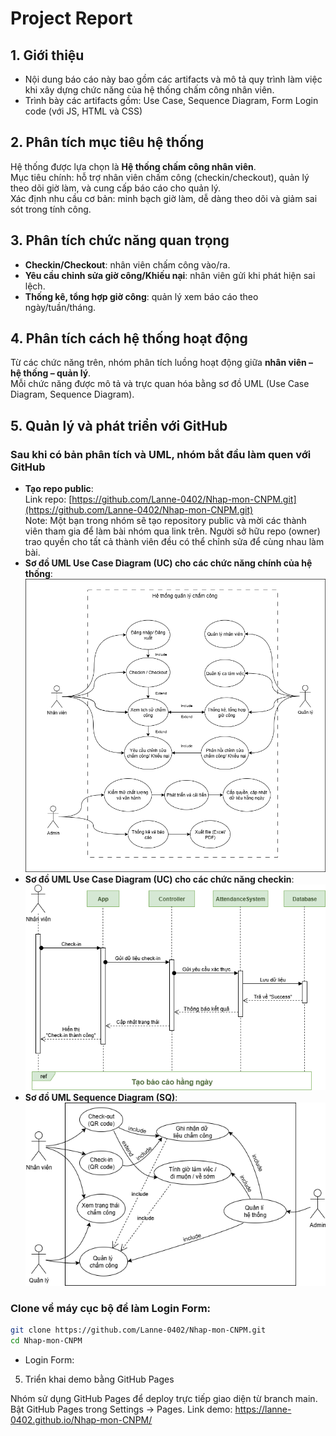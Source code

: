 # Project Report
## 1. Giới thiệu
- Nội dung báo cáo này bao gồm các artifacts và mô tả quy trình làm việc khi xây dựng chức năng của hệ thống chấm công nhân viên.
- Trình bày các artifacts gồm: Use Case, Sequence Diagram, Form Login code (với JS, HTML và CSS)
## 2. Phân tích mục tiêu hệ thống
Hệ thống được lựa chọn là **Hệ thống chấm công nhân viên**.  
Mục tiêu chính: hỗ trợ nhân viên chấm công (checkin/checkout), quản lý theo dõi giờ làm, và cung cấp báo cáo cho quản lý.  
Xác định nhu cầu cơ bản: minh bạch giờ làm, dễ dàng theo dõi và giảm sai sót trong tính công.
## 3. Phân tích chức năng quan trọng
- **Checkin/Checkout**: nhân viên chấm công vào/ra.  
- **Yêu cầu chỉnh sửa giờ công/Khiếu nại**: nhân viên gửi khi phát hiện sai lệch.  
- **Thống kê, tổng hợp giờ công**: quản lý xem báo cáo theo ngày/tuần/tháng.  
## 4. Phân tích cách hệ thống hoạt động
Từ các chức năng trên, nhóm phân tích luồng hoạt động giữa **nhân viên – hệ thống – quản lý**.  
Mỗi chức năng được mô tả và trực quan hóa bằng sơ đồ UML (Use Case Diagram, Sequence Diagram).  
## 5. Quản lý và phát triển với GitHub
### Sau khi có bản phân tích và UML, nhóm bắt đầu làm quen với GitHub
- **Tạo repo public**:  
  Link repo: [https://github.com/Lanne-0402/Nhap-mon-CNPM.git](https://github.com/Lanne-0402/Nhap-mon-CNPM.git)  
Note: Một bạn trong nhóm sẽ tạo repository public và mời các thành viên tham gia để làm bài nhóm qua link trên. Người sở hữu repo (owner) trao quyền cho tất cả thành viên đều có thể chỉnh sửa để cùng nhau làm bài.
- **Sơ đồ UML Use Case Diagram (UC) cho các chức năng chính của hệ thống**:
![UC img1](../Lab02/UseCaseMini-App.png)
- **Sơ đồ UML Use Case Diagram (UC) cho các chức năng checkin**:
![UC ](../Lab03/Sequence%20diagram%20App%20Cham%20cong.drawio.png)
- **Sơ đồ UML Sequence Diagram (SQ)**:
![SQ img](../Lab03/UC%20Diagram%20check-in.drawio.png)
### Clone về máy cục bộ để làm Login Form:
```bash
git clone https://github.com/Lanne-0402/Nhap-mon-CNPM.git
cd Nhap-mon-CNPM
```
- Login Form:


5. Triển khai demo bằng GitHub Pages

Nhóm sử dụng GitHub Pages để deploy trực tiếp giao diện từ branch main.
Bật GitHub Pages trong Settings → Pages.
Link demo: https://lanne-0402.github.io/Nhap-mon-CNPM/
